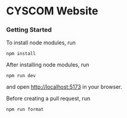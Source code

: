 # CYSCOM Website

### Getting Started

To install node modules, run
```
npm install
```


After installing node modules, run
```
npm run dev
```
and open [http://localhost:5173](http://localhost:5173) in your browser.


Before creating a pull request, run
```
npm run format
```
